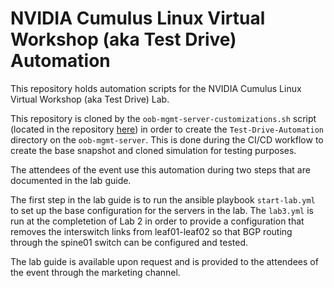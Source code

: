 # NVIDIA Cumulus Linux Virtual Workshop (aka Test Drive) Automation

This repository holds automation scripts for the NVIDIA Cumulus Linux Virtual Workshop (aka Test Drive) Lab. 

This repository is cloned by the `oob-mgmt-server-customizations.sh` script (located in the repository [here](https://gitlab.com/lsimpson762/virt-workshop-snapshot-creation)) in order to create the `Test-Drive-Automation` directory on the `oob-mgmt-server`. This is done during the CI/CD workflow to create the base snapshot and cloned simulation for testing purposes.

The attendees of the event use this automation during two steps that are documented in the lab guide. 

The first step in the lab guide is to run the ansible playbook `start-lab.yml` to set up the base configuration for the servers in the lab. The `lab3.yml` is run at the completetion of Lab 2 in order to provide a configuration that removes the interswitch links from leaf01-leaf02 so that BGP routing through the spine01 switch can be configured and tested.

The lab guide is available upon request and is provided to the attendees of the event through the marketing channel.
